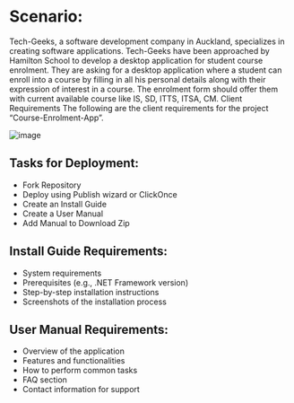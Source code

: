 <h1>Scenario:</h1>
Tech-Geeks, a software development company in Auckland, specializes in creating software applications.
Tech-Geeks have been approached by Hamilton School to develop a desktop application for student course
enrolment. They are asking for a desktop application where a student can enroll into a course by filling
in all his personal details along with their expression of interest in a course. The enrolment form should
offer them with current available course like IS, SD, ITTS, ITSA, CM. Client Requirements The following
are the client requirements for the project “Course-Enrolment-App”.

![image](https://github.com/SuedeSadler/Visitor_Register_Fork_Demo/assets/79953696/c7abecfc-d329-42e0-ad06-0cc7d76e9e0c)


<h2>Tasks for Deployment:</h2>

- Fork Repository
- Deploy using Publish wizard or ClickOnce
- Create an Install Guide
- Create a User Manual
- Add Manual to Download Zip

<h2>Install Guide Requirements:</h2>

-	System requirements
-	Prerequisites (e.g., .NET Framework version)
-	Step-by-step installation instructions
-	Screenshots of the installation process

<h2>User Manual Requirements:</h2>

-	Overview of the application
-	Features and functionalities
-	How to perform common tasks
-	FAQ section
-	Contact information for support



